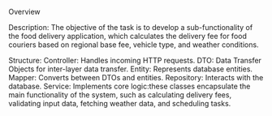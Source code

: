 Overview

Description:
The objective of the task is to develop a sub-functionality of the food delivery application, which
calculates the delivery fee for food couriers based on regional base fee, vehicle type, and weather
conditions.

Structure:
Controller: Handles incoming HTTP requests.
DTO: Data Transfer Objects for inter-layer data transfer.
Entity: Represents database entities.
Mapper: Converts between DTOs and entities.
Repository: Interacts with the database.
Service: Implements core logic:these classes encapsulate the main functionality of the system, such as calculating delivery fees, validating input data, fetching weather data, and scheduling tasks. 




